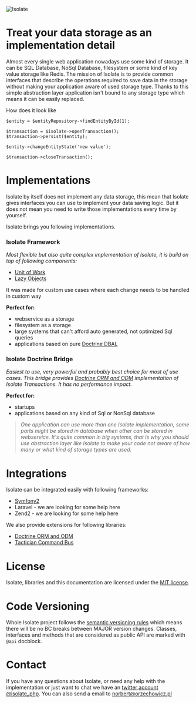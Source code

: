 ![Isolate](/img/logo.jpg)


# Treat your data storage as an implementation detail

Almost every single web application nowadays use some kind of storage. It can be SQL Database, NoSql Database, filesystem or
some kind of key value storage like Redis. The mission of Isolate is to provide common interfaces that describe the operations
required to save data in the storage without making your application aware of used storage type.
Thanks to this simple abstraction layer application isn't bound to any storage type which means it can be easily replaced. 

How does it look like
```
$entity = $entityRepository->findEntityById(1);

$transaction = $isolate->openTransaction();
$transaction->persist($entity);

$entity->changeEntityState('new value');

$transaction->closeTransaction();
```

# Implementations

Isolate by itself does not implement any data storage, this mean that Isolate gives interfaces you can use to implement your 
data saving logic. But it does not mean you need to write those implementations every time by yourself. 

Isolate brings you following implementations.

### Isolate Framework

*Most flexible but also quite complex implementation of Isolate, it is build on top of following components:*

- [Unit of Work](https://github.com/isolate-org/unit-of-work)
- [Lazy Objects](https://github.com/isolate-org/lazy-objects) 

It was made for custom use cases where each change needs to be handled in custom way

**Perfect for:**

- webservice as a storage
- filesystem as a storage
- large systems that can't afford auto generated, not optimized Sql queries
- applications based on pure [Doctrine DBAL](http://www.doctrine-project.org/projects/dbal.html)


### Isolate Doctrine Bridge

*Easiest to use, very powerful and probably best choice for most of use cases. This bridge provides 
[Doctrine ORM and ODM](http://www.doctrine-project.org/) implementation of Isolate Transactions. 
It has no performance impact.*
 
**Perfect for:**

- startups 
- applications based on any kind of Sql or NonSql database





> *One application can use more than one Isolate implementation, some parts might be stored in database when other 
> can be stored in webservice. It's quite common in big systems, that is why you should use abstraction layer like Isolate to make 
> your code not aware of how many or what kind of storage types are used.*

# Integrations

Isolate can be integrated easily with following frameworks:

- [Symfony2](extensions/symfony/installation-and-configuration.md)
- Laravel - we are looking for some help here
- Zend2 - we are looking for some help here

We also provide extensions for following libraries:

- [Doctrine ORM and ODM](extensions/doctrine/bridge.md)
- [Tactician Command Bus](extensions/tactician/bridge.md)

# License

Isolate, libraries and this documentation are licensed under the [MIT license](https://github.com/isolate-org/documentation/blob/master/LICENSE).

# Code Versioning

Whole Isolate project follows the [semantic versioning rules](http://semver.org/) which means there will be no BC breaks
between MAJOR version changes. 
Classes, interfaces and methods that are considered as public API are marked with ``@api`` docblock.

# Contact

If you have any questions about Isolate, or need any help with the implementation or just want to chat we have an 
[twitter account @isolate_php](https://twitter.com/isolate_php).
You can also send a email to [norbert@orzechowicz.pl](norbert@orzechowicz.pl)